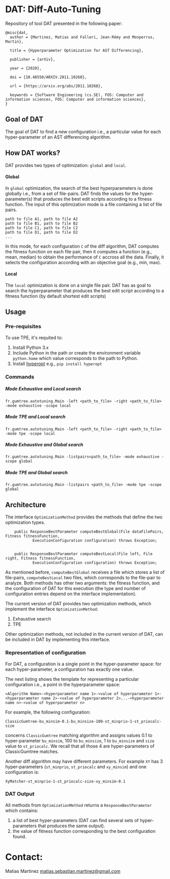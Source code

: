 # DAT: Diff-Auto-Tuning

Repository of tool DAT presented in the following paper:

```
@misc{dat,
  author = {Martinez, Matias and Falleri, Jean-Rémy and Monperrus, Martin},
  
  title = {Hyperparameter Optimization for AST Differencing},
  
  publisher = {arXiv},
  
  year = {2020},
  
  doi = {10.48550/ARXIV.2011.10268},
  
  url = {https://arxiv.org/abs/2011.10268},
   
  keywords = {Software Engineering (cs.SE), FOS: Computer and information sciences, FOS: Computer and information sciences},
}

```

## Goal of DAT

The goal of DAT to find a new configuration i.e., a particular value for each hyper-parameter of an AST differencing algorithm.

## How DAT works? 

DAT provides two types of optimization: `global` and `local`.

 

#### Global
In `global` optimization, the search of the best hyperparameters is done globally i.e., from a set of file-pairs.
DAT finds the values for the hyper-parameter(s) that produces the best edit scripts according to a fitness function.
The input of this optimization mode is a file containing a list of file pairs.
```
path to file A1, path to file A2
path to file B1, path to file B2
path to file C1, path to file C2
path to file D1, path to file D2
... 
```

In this mode, for each configuration `C` of the diff algorithm, DAT computes the fitness function on each file pair, then it computes a function (e.g., mean, median) to obtain the performance of `C` accross all the data.
Finally, it selects the configuration according with an objective goal (e.g., min, max).


#### Local 

The `local` optimization is done on a single file pair. 
DAT has as goal to search the hyperparameter that produces the best edit script according to a fitness function (by default shortest edit scripts)


## Usage


### Pre-requisites

To use TPE, it's requited to:
1) Install Python 3.x
2) Include Python in the path or create the environment variable `python.home` which value corresponds to the path to Python.
3) Install [hyperopt](http://hyperopt.github.io/hyperopt/) e.g., `pip install hyperopt`


### Commands


##### Mode Exhaustive and Local search  


```
fr.gumtree.autotuning.Main -left <path_to_file> -right <path_to_file> -mode exhaustive -scope local
```


##### Mode TPE and Local search 

```
fr.gumtree.autotuning.Main -left <path_to_file> -right <path_to_file> -mode tpe -scope local
```


##### Mode Exhaustive and Global search  

```
fr.gumtree.autotuning.Main -listpairs<path_to_file> -mode exhaustive -scope global
```


##### Mode TPE and Global search  

```
fr.gumtree.autotuning.Main -listpairs <path_to_file> -mode tpe -scope global
```



## Architecture


The interface `OptimizationMethod` provides the methods that define the two optimization types.

```
	public ResponseBestParameter computeBestGlobal(File dataFilePairs, Fitness fitnessFunction,
			ExecutionConfiguration configuration) throws Exception;


	public ResponseBestParameter computeBestLocal(File left, File right, Fitness fitnessFunction,
			ExecutionConfiguration configuration) throws Exception;
```

As mentioned before, `computeBestGlobal` receives a file which stores a list of file-pairs, `computeBestLocal` two files, which corresponds to the file-pair to analyze.
Both methods has other two arguments: the fitness function, and the configuration of DAT for this execution (the type and number of configuration entries depend on the interface implementation). 


The current version of DAT provides two optimization methods, which implement the interface `OptimizationMethod`:

1) Exhaustive search
2) TPE 

Other optimization methods, not included in the current version of DAT, can be included in DAT by implementing this interface.


### Representation of configuration


For DAT, a configuration is a single point in the hyper-parameter space: for each hyper-parameter, a configuration has exactly one value.

The next listing shows the template for representing a particular configuration i.e., a point in the hyperparameter space:

```
<Algorithm Name>-<hyperparameter name 1>-<value of hyperparameter 1>-<hyperparameter name 2>-<value of hyperparameter 2>...-<hyperparameter name n>-<value of hyperparameter n>
```

For example, the following configuration:
```
ClassicGumtree-bu_minsim-0.1-bu_minsize-100-st_minprio-1-st_priocalc-size
```
concerns `ClassicGumtree` matching algorithm and assigns values 0.1 to hyper-parameter `bu_minsim`, 100 to `bu_minsize`, 1 to `bu_minsize` and  `size` value to `st_priocalc`. 
We recall that all those 4 are hyper-parameters of  ClassicGumtree matches.

Another diff algorithm may have different parameters.
For example `XY` has 3 hyper-parameters (`st_minprio`, `st_priocalc` and `xy_minsim`) and one configuration is:
```
XyMatcher-st_minprio-1-st_priocalc-size-xy_minsim-0.1
```


### DAT Output


All methods from `OptimizationMethod` returns a `ResponseBestParameter`  which contains:
1) a list of best hyper-parameters (DAT can find several sets of hyper-parameters that produces the same output).
2) the value of fitness function corresponding to the best configuration found.



# Contact:

Matias Martinez <matias.sebastian.martinez@gmail.com>





